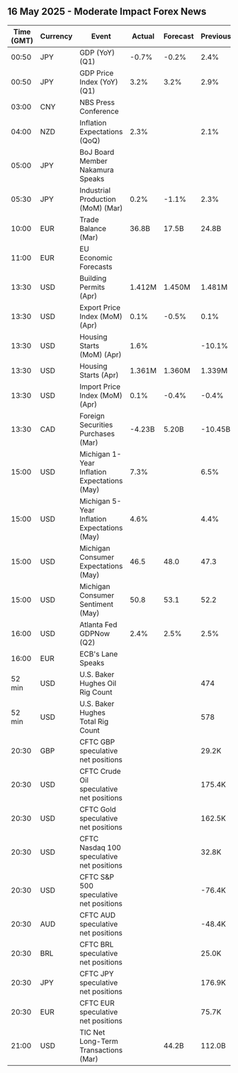 ## 16 May 2025 - Moderate Impact Forex News

| Time (GMT) | Currency | Event | Actual | Forecast | Previous |
|------|----------|-------|--------|----------|----------|
| 00:50 | JPY | GDP (YoY) (Q1) | -0.7% | -0.2% | 2.4% |
| 00:50 | JPY | GDP Price Index (YoY) (Q1) | 3.2% | 3.2% | 2.9% |
| 03:00 | CNY | NBS Press Conference |  |  |  |
| 04:00 | NZD | Inflation Expectations (QoQ) | 2.3% |  | 2.1% |
| 05:00 | JPY | BoJ Board Member Nakamura Speaks |  |  |  |
| 05:30 | JPY | Industrial Production (MoM) (Mar) | 0.2% | -1.1% | 2.3% |
| 10:00 | EUR | Trade Balance (Mar) | 36.8B | 17.5B | 24.8B |
| 11:00 | EUR | EU Economic Forecasts |  |  |  |
| 13:30 | USD | Building Permits (Apr) | 1.412M | 1.450M | 1.481M |
| 13:30 | USD | Export Price Index (MoM) (Apr) | 0.1% | -0.5% | 0.1% |
| 13:30 | USD | Housing Starts (MoM) (Apr) | 1.6% |  | -10.1% |
| 13:30 | USD | Housing Starts (Apr) | 1.361M | 1.360M | 1.339M |
| 13:30 | USD | Import Price Index (MoM) (Apr) | 0.1% | -0.4% | -0.4% |
| 13:30 | CAD | Foreign Securities Purchases (Mar) | -4.23B | 5.20B | -10.45B |
| 15:00 | USD | Michigan 1-Year Inflation Expectations (May) | 7.3% |  | 6.5% |
| 15:00 | USD | Michigan 5-Year Inflation Expectations (May) | 4.6% |  | 4.4% |
| 15:00 | USD | Michigan Consumer Expectations (May) | 46.5 | 48.0 | 47.3 |
| 15:00 | USD | Michigan Consumer Sentiment (May) | 50.8 | 53.1 | 52.2 |
| 16:00 | USD | Atlanta Fed GDPNow (Q2) | 2.4% | 2.5% | 2.5% |
| 16:00 | EUR | ECB's Lane Speaks |  |  |  |
| 52 min | USD | U.S. Baker Hughes Oil Rig Count |  |  | 474 |
| 52 min | USD | U.S. Baker Hughes Total Rig Count |  |  | 578 |
| 20:30 | GBP | CFTC GBP speculative net positions |  |  | 29.2K |
| 20:30 | USD | CFTC Crude Oil speculative net positions |  |  | 175.4K |
| 20:30 | USD | CFTC Gold speculative net positions |  |  | 162.5K |
| 20:30 | USD | CFTC Nasdaq 100 speculative net positions |  |  | 32.8K |
| 20:30 | USD | CFTC S&P 500 speculative net positions |  |  | -76.4K |
| 20:30 | AUD | CFTC AUD speculative net positions |  |  | -48.4K |
| 20:30 | BRL | CFTC BRL speculative net positions |  |  | 25.0K |
| 20:30 | JPY | CFTC JPY speculative net positions |  |  | 176.9K |
| 20:30 | EUR | CFTC EUR speculative net positions |  |  | 75.7K |
| 21:00 | USD | TIC Net Long-Term Transactions (Mar) |  | 44.2B | 112.0B |
